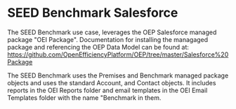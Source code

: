 # SEED Benchmark Salesforce

The SEED Benchmark use case, leverages the OEP Salesforce managed package "OEI Package". 
Documentation for installing the managaged package and referencing the OEP Data Model can be found at: https://github.com/OpenEfficiencyPlatform/OEP/tree/master/Salesforce%20Package

The SEED Benchmark uses the Premises and Benchmark managed package objects and uses the standard Account, and Contact objects. It includes reports in the OEI Reports folder and email templates in the OEI Email Templates folder with the name "Benchmark in them. 
